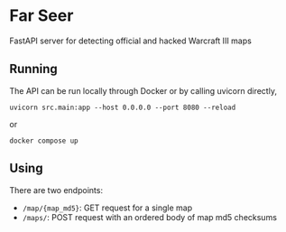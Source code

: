 # Far Seer

FastAPI server for detecting official and hacked Warcraft III maps

## Running

The API can be run locally through Docker or by calling uvicorn directly,

`uvicorn src.main:app --host 0.0.0.0 --port 8080 --reload`

or

`docker compose up`

## Using

There are two endpoints:

 - `/map/{map_md5}`: GET request for a single map
 - `/maps/`: POST request with an ordered body of map md5 checksums